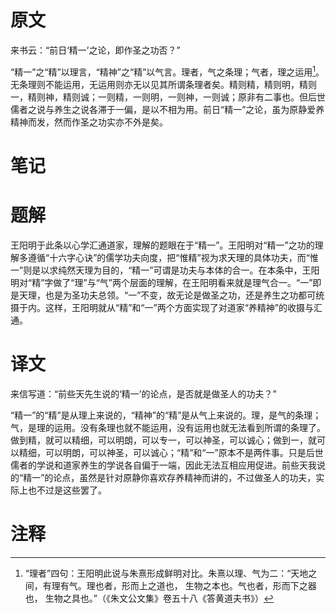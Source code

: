 # 原文
来书云：“前日‘精一’之论，即作圣之功否？”

“精一”之“精”以理言，“精神”之“精”以气言。理者，气之条理；气者，理之运用[^1]。无条理则不能运用，无运用则亦无以见其所谓条理者矣。精则精，精则明，精则一，精则神，精则诚；一则精，一则明，一则神，一则诚；原非有二事也。但后世儒者之说与养生之说各滞于一偏，是以不相为用。前日“精一”之论，虽为原静爱养精神而发，然而作圣之功实亦不外是矣。
# 笔记

# 题解
王阳明于此条以心学汇通道家，理解的题眼在于“精一”。王阳明对“精一”之功的理解多遵循“十六字心诀”的儒学功夫向度，把“惟精”视为求天理的具体功夫，而“惟一”则是以求纯然天理为目的，“精一”可谓是功夫与本体的合一。在本条中，王阳明对“精”字做了“理”与“气”两个层面的理解，在王阳明看来就是理气合一。“一”即是天理，也是为圣功夫总领。“一”不变，故无论是做圣之功，还是养生之功都可统摄于内。这样，王阳明就从“精”和“一”两个方面实现了对道家“养精神”的收摄与汇通。
# 译文
来信写道：“前些天先生说的‘精一’的论点，是否就是做圣人的功夫？”

“精一”的“精”是从理上来说的，“精神”的“精”是从气上来说的。理，是气的条理；气，是理的运用。没有条理也就不能运用，没有运用也就无法看到所谓的条理了。做到精，就可以精细，可以明朗，可以专一，可以神圣，可以诚心；做到一，就可以精细，可以明朗，可以神圣，可以诚心；“精”和“一”原本不是两件事。只是后世儒者的学说和道家养生的学说各自偏于一端，因此无法互相应用促进。前些天我说的“精一”的论点，虽然是针对原静你喜欢存养精神而讲的，不过做圣人的功夫，实际上也不过是这些罢了。
# 注释

[^1]: “理者”四句：王阳明此说与朱熹形成鲜明对比。朱熹以理、气为二：“天地之间，有理有气。理也者，形而上之道也， 生物之本也。气也者，形而下之器也， 生物之具也。”（《朱文公文集》卷五十八《答黄道夫书》）
